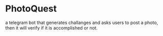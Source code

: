 # PhotoQuest

a telegram bot that generates challanges and asks users to post a photo, then it will verify if it is accomplished or not.
